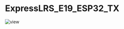 # ExpressLRS_E19_ESP32_TX

![view](https://github.com/whqsz/ExpressLRS_E19_ESP32_TX/blob/main/TX/433-915TX/%E9%A3%9E%E8%8B%B9%E6%9E%9C%E8%87%AA%E5%88%B6.jpg "elrs view")
